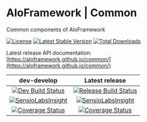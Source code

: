 # AloFramework | Common #

Common components of AloFramework

[![License](https://poser.pugx.org/aloframework/common/license?format=plastic)](https://www.gnu.org/licenses/gpl-3.0.en.html)
[![Latest Stable Version](https://poser.pugx.org/aloframework/common/v/stable?format=plastic)](https://packagist.org/packages/aloframework/common)
[![Total Downloads](https://poser.pugx.org/aloframework/common/downloads?format=plastic)](https://packagist.org/packages/aloframework/common)

Latest release API documentation: [https://aloframework.github.io/common/](https://aloframework.github.io/common/)

|                                                                                         dev-develop                                                                                         |                                                                               Latest release                                                                               |
|:-------------------------------------------------------------------------------------------------------------------------------------------------------------------------------------------:|:--------------------------------------------------------------------------------------------------------------------------------------------------------------------------:|
|                                [![Dev Build Status](https://travis-ci.org/aloframework/common.svg?branch=develop)](https://travis-ci.org/aloframework/common)                               |                      [![Release Build Status](https://travis-ci.org/aloframework/common.svg?branch=master)](https://travis-ci.org/aloframework/common)                      |
| [![SensioLabsInsight](https://insight.sensiolabs.com/projects/2f980e0c-215e-4d11-8313-4d071b32b4fd/mini.png)](https://insight.sensiolabs.com/projects/2f980e0c-215e-4d11-8313-4d071b32b4fd) |                    [![SensioLabsInsight](https://i.imgur.com/KygqLtf.png)](https://insight.sensiolabs.com/projects/2f980e0c-215e-4d11-8313-4d071b32b4fd)                   |
| [![Coverage Status](https://coveralls.io/repos/aloframework/common/badge.svg?branch=develop&service=github)](https://coveralls.io/github/aloframework/common?branch=develop)                | [![Coverage Status](https://coveralls.io/repos/aloframework/common/badge.svg?branch=master&service=github)](https://coveralls.io/github/aloframework/common?branch=master) |
